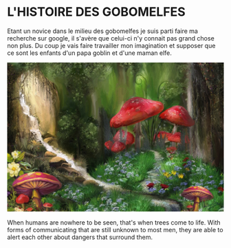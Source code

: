 # L'HISTOIRE DES GOBOMELFES
Etant un novice dans le milieu des gobomelfes je suis parti faire ma recherche sur
google, il s'avère que celui-ci n'y connait pas grand chose non plus. Du coup je vais
faire travailler mon imagination et supposer que ce sont les enfants d'un papa goblin et
d'une maman elfe.

![foret](foret.jpeg)

When humans are nowhere to be seen, that's when trees come to life. With forms of communicating that are still unknown to most men, they are able to alert each other about dangers that surround them.